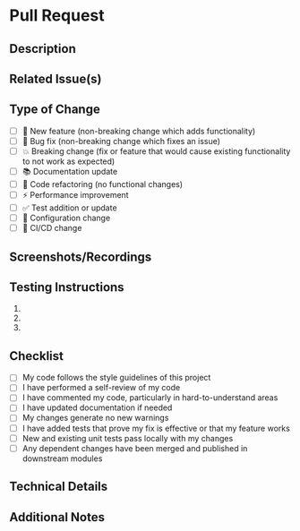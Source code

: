 # Pull Request

## Description

<!-- Provide a concise description of the changes in this PR -->

## Related Issue(s)

<!-- Link to any related issues using the format: Fixes #123, Resolves #456 -->

## Type of Change

<!-- Mark the applicable type(s) with 'x' -->

- [ ] 🚀 New feature (non-breaking change which adds functionality)
- [ ] 🐛 Bug fix (non-breaking change which fixes an issue)
- [ ] 💥 Breaking change (fix or feature that would cause existing functionality to not work as expected)
- [ ] 📚 Documentation update
- [ ] 🧹 Code refactoring (no functional changes)
- [ ] ⚡ Performance improvement
- [ ] ✅ Test addition or update
- [ ] 🔧 Configuration change
- [ ] 🔄 CI/CD change

## Screenshots/Recordings

<!-- If applicable, add screenshots or recordings to demonstrate the changes -->

## Testing Instructions

<!-- Provide steps to test these changes -->

1. 
2. 
3. 

## Checklist

<!-- Mark completed items with 'x' -->

- [ ] My code follows the style guidelines of this project
- [ ] I have performed a self-review of my code
- [ ] I have commented my code, particularly in hard-to-understand areas
- [ ] I have updated documentation if needed
- [ ] My changes generate no new warnings
- [ ] I have added tests that prove my fix is effective or that my feature works
- [ ] New and existing unit tests pass locally with my changes
- [ ] Any dependent changes have been merged and published in downstream modules

## Technical Details

<!-- Any technical details that reviewers should be aware of -->

## Additional Notes

<!-- Any additional information that might be helpful for reviewers -->